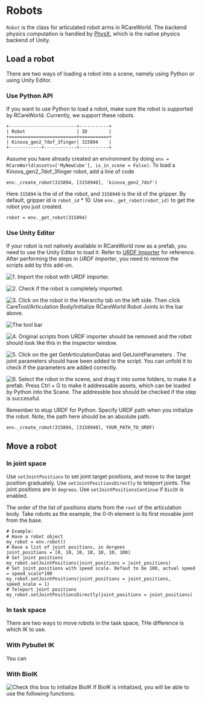 # Robots
`Robot` is the class for articulated robot arms in RCareWorld. The backend physics computation is handled by [PhysX](https://docs.unity3d.com/2023.1/Documentation/Manual/PhysicsOverview.html), which is the native physics backend of Unity. 
## Load a robot
There are two ways of loading a robot into a scene, namely using Python or using Unity Editor.
### Use Python API
If you want to use Python to load a robot, make sure the robot is supported by RCareWorld. 
Currently, we support these robots. 


```eval_rst
+-------------------------+-----------+
| Robot                   | ID        | 
+=========================+===========+ 
| Kinova_gen2_7dof_3finger| 315894    | 
+------------+------------+-----------+ 
```

Assume you have already created an environment by doing `env = RCareWorld(assets=['MyNewCube'], is_in_scene = False)`. To load a Kinova_gen2_7dof_3finger robot, add a line of code
```
env._create_robot(315894, [3158940], 'kinova_gen2_7dof')
```
Here `315894` is the id of the robot, and `3158940` is the id of the gripper. By default, gripper id is `robot_id` * 10. Use `env._get_robot(robot_id)` to get the robot you just created.
```
robot = env._get_robot(315894)
```

### Use Unity Editor
If your robot is not natively available in RCareWorld now as a prefab, you need to use the Unity Editor to load it. Refer to [URDF Importer](https://github.com/Unity-Technologies/URDF-Importer#importing-the-robot-using-urdf-file) for reference.
After performing the steps in *URDF Importer*, you need to remove the scripts add by this add-on. 

![1. Import the robot with URDF importer.](https://user-images.githubusercontent.com/16759982/216427827-fbe4fcb1-e615-43bc-9d81-330b8c7205c8.png)


![2. Check if the robot is completely imported.](https://user-images.githubusercontent.com/16759982/216428034-d7cf6bd7-21dc-47da-8026-7fc663190b61.png)


![3. Click on the robot in the `Hierarchy` tab on the left side. Then click `CareTool/Articulation Body/Initialize RCareWorld Robot Joints` in the bar above.](https://user-images.githubusercontent.com/16759982/216428206-513cf1c2-f97b-40a2-b2a4-827548b0ec38.png)

![The tool bar](https://user-images.githubusercontent.com/16759982/216428412-16504e60-bd8e-4306-9d01-9e06fdb473aa.png)

![4. Original scripts from URDF importer should be removed and the robot should look like this in the inspector window.](https://user-images.githubusercontent.com/16759982/216428483-b19d7a2d-9730-4f2d-95e2-fb0739b61372.png)

![5. Click on the get `GetArticulationDatas` and `GetJointParameters` . The joint parameters should have been added to the script. You can unfold it to check if the parameters are added correctly.](https://user-images.githubusercontent.com/16759982/216429777-4e4ca04a-3ad8-4218-9f65-d001fc566a37.png)


![6. Select the robot in the scene, and drag it into some folders, to make it a prefab. Press `Ctrl + G` to make it addressable assets, which can be loaded by Python into the Scene.
The `addressble` box should be checked if the step is successful.](https://user-images.githubusercontent.com/16759982/216430606-41a6754b-ee63-408f-8243-3d94bc35d905.png)

Remember to etup URDF for Python. Specify URDF path when you initialize the robot. Note, the path here should be an absolute path.
```
env._create_robot(315894, [3158940], YOUR_PATH_TO_URDF)
```

## Move a robot
### In joint space
Use `setJointPositions` to set joint target positions, and move to the target position graduately. Use `setJointPositionsDirectly` to teleport joints. The joint positions are in `degrees`. Use `setJointPositionsContinue` if `BioIK` is enabled. 

The order of the list of positions starts from the `root` of the articulation body. Take robots as the example, the 0-th element is its first movable joint from the base.
```
# Example:
# Have a robot object
my_robot = env.robot()
# Have a list of joint positions, in dergees
joint_positions = [0, 10, 10, 10, 10, 10, 100]
# Set joint positions
my_robot.setJointPositions(joint_positions = joint_positions)
# Set joint positions with speed scale. Defaut to be 100, actual speed = speed_scale*100
my_robot.setJointPositions(joint_positions = joint_positions, speed_scale = 1)
# Teleport joint positions
my_robot.setJointPositionsDirectly(joint_positions = joint_positions)
```

### In task space
There are two ways to move robots in the task space, THe difference is which IK to use.
### With Pybullet IK
You can 
### With BioIK
![Check this box to initialize BioIK](https://user-images.githubusercontent.com/16759982/217403513-2fc3108d-3d41-4a3f-93e9-dc674b55e089.png)
If BioIK is initialized, you will be able to use the following functions:
```
```


